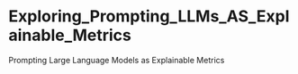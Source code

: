 # Exploring_Prompting_LLMs_AS_Explainable_Metrics
Prompting Large Language Models as Explainable Metrics
